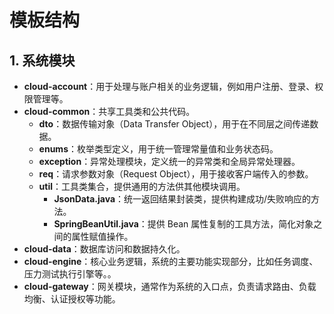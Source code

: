 # 模板结构

## 1. 系统模块

- **cloud-account**：用于处理与账户相关的业务逻辑，例如用户注册、登录、权限管理等。
- **cloud-common**：共享工具类和公共代码。
	- **dto**：数据传输对象（Data Transfer Object），用于在不同层之间传递数据。
	- **enums**：枚举类型定义，用于统一管理常量值和业务状态码。
	- **exception**：异常处理模块，定义统一的异常类和全局异常处理器。
	- **req**：请求参数对象（Request Object），用于接收客户端传入的参数。
	- **util**：工具类集合，提供通用的方法供其他模块调用。
		- **JsonData.java**：统一返回结果封装类，提供构建成功/失败响应的方法。
		- **SpringBeanUtil.java**：提供 Bean 属性复制的工具方法，简化对象之间的属性赋值操作。
- **cloud-data**：数据库访问和数据持久化。
- **cloud-engine**：核心业务逻辑，系统的主要功能实现部分，比如任务调度、压力测试执行引擎等。。
- **cloud-gateway**：网关模块，通常作为系统的入口点，负责请求路由、负载均衡、认证授权等功能。